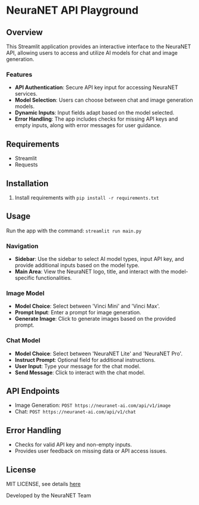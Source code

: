 # NeuraNET API Playground

## Overview
This Streamlit application provides an interactive interface to the NeuraNET API, allowing users to access and utilize AI models for chat and image generation.

### Features
- **API Authentication**: Secure API key input for accessing NeuraNET services.
- **Model Selection**: Users can choose between chat and image generation models.
- **Dynamic Inputs**: Input fields adapt based on the model selected.
- **Error Handling**: The app includes checks for missing API keys and empty inputs, along with error messages for user guidance.

## Requirements
- Streamlit
- Requests

## Installation
1. Install requirements with `pip install -r requirements.txt`

## Usage
Run the app with the command: `streamlit run main.py`

### Navigation
- **Sidebar**: Use the sidebar to select AI model types, input API key, and provide additional inputs based on the model type.
- **Main Area**: View the NeuraNET logo, title, and interact with the model-specific functionalities.

### Image Model
- **Model Choice**: Select between 'Vinci Mini' and 'Vinci Max'.
- **Prompt Input**: Enter a prompt for image generation.
- **Generate Image**: Click to generate images based on the provided prompt.

### Chat Model
- **Model Choice**: Select between 'NeuraNET Lite' and 'NeuraNET Pro'.
- **Instruct Prompt**: Optional field for additional instructions.
- **User Input**: Type your message for the chat model.
- **Send Message**: Click to interact with the chat model.

## API Endpoints
- Image Generation: `POST https://neuranet-ai.com/api/v1/image`
- Chat: `POST https://neuranet-ai.com/api/v1/chat`

## Error Handling
- Checks for valid API key and non-empty inputs.
- Provides user feedback on missing data or API access issues.

## License
MIT LICENSE, see details [here](LICENSE.md)

Developed by the NeuraNET Team
